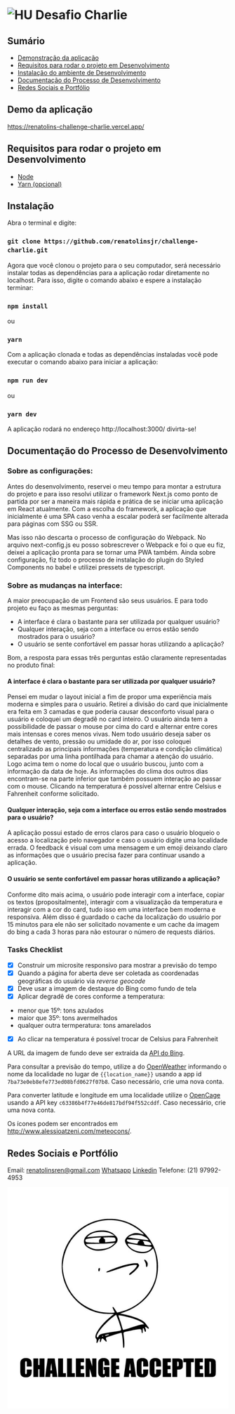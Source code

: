 # <img src="https://avatars1.githubusercontent.com/u/7063040?v=4&s=200.jpg" alt="HU" width="24" /> Desafio Charlie

## Sumário

- [Demonstração da aplicação](#Demo-da-aplicação)	
- [Requisitos para rodar o projeto em Desenvolvimento](#Requisitos-para-rodar-o-projeto-em-Desenvolvimento)
- [Instalação do ambiente de Desenvolvimento](#Instalação-do-ambiente-de-Desenvolvimento)
- [Documentação do Processo de Desenvolvimento](#Documentação-do-Processo-de-Desenvolvimento)
- [Redes Sociais e Portfólio](#Redes-Sociais-e-Portfólio)

## Demo da aplicação
https://renatolins-challenge-charlie.vercel.app/

## Requisitos para rodar o projeto em Desenvolvimento

+ [Node](https://nodejs.org/)
+ [Yarn (opcional)](https://yarnpkg.com/)

## Instalação

Abra o terminal e digite:

### `git clone https://github.com/renatolinsjr/challenge-charlie.git`

Agora que você clonou o projeto para o seu computador, será necessário instalar todas as dependências para a aplicação rodar diretamente no localhost. Para isso, digite o comando abaixo e espere a instalação terminar:

### `npm install`
ou
### `yarn`

Com a aplicação clonada e todas as dependências instaladas você pode executar o comando abaixo para iniciar a aplicação:

### `npm run dev`
ou
### `yarn dev`

A aplicação rodará no endereço http://localhost:3000/ divirta-se!

## Documentação do Processo de Desenvolvimento

### Sobre as configurações:

Antes do desenvolvimento, reservei o meu tempo para montar a estrutura do projeto e para isso resolvi utilizar o framework Next.js como ponto de partida por ser a maneira mais rápida e prática de se iniciar uma aplicação em React atualmente. Com a escolha do framework, a aplicação que inicialmente é uma SPA caso venha a escalar poderá ser facilmente alterada para páginas com SSG ou SSR.

Mas isso não descarta o processo de configuração do Webpack. No arquivo next-config.js eu posso sobrescrever o Webpack e foi o que eu fiz, deixei a aplicação pronta para se tornar uma PWA também. Ainda sobre configuração, fiz todo o processo de instalação do plugin do Styled Components no babel e utilizei pressets de typescript.

### Sobre as mudanças na interface:

A maior preocupação de um Frontend são seus usuários. E para todo projeto eu faço as mesmas perguntas:

 - A interface é clara o bastante para ser utilizada por qualquer usuário?
 - Qualquer interação, seja com a interface ou erros estão sendo mostrados para o usuário?
 - O usuário se sente confortável em passar horas utilizando a aplicação?

Bom, a resposta para essas três perguntas estão claramente representadas no produto final:

#### A interface é clara o bastante para ser utilizada por qualquer usuário?

Pensei em mudar o layout inicial a fim de propor uma experiência mais moderna e simples para o usuário. Retirei a divisão do card que inicialmente era feita em 3 camadas e que poderia causar desconforto visual para o usuário e coloquei um degradê no card inteiro. O usuário ainda tem a possibilidade de passar o mouse por cima do card e alternar entre cores mais intensas e cores menos vivas. Nem todo usuário deseja saber os detalhes de vento, pressão ou umidade do ar, por isso coloquei centralizado as principais informações (temperatura e condição climática) separadas por uma linha pontilhada para chamar a atenção do usuário. Logo acima tem o nome do local que o usuário buscou, junto com a informação da data de hoje. As informações do clima dos outros dias encontram-se na parte inferior que também possuem interação ao passar com o mouse. Clicando na temperatura é possível alternar entre Celsius e Fahrenheit conforme solicitado.

#### Qualquer interação, seja com a interface ou erros estão sendo mostrados para o usuário?

A aplicação possui estado de erros claros para caso o usuário bloqueio o acesso a localização pelo navegador e caso o usuário digite uma localidade errada. O feedback é visual com uma mensagem e um emoji deixando claro as informações que o usuário precisa fazer para continuar usando a aplicação.

#### O usuário se sente confortável em passar horas utilizando a aplicação?

Conforme dito mais acima, o usuário pode interagir com a interface, copiar os textos (propositalmente), interagir com a visualização da temperatura e interagir com a cor do card, tudo isso em uma interface bem moderna e responsiva. Além disso é guardado o cache da localização do usuário por 15 minutos para ele não ser solicitado novamente e um cache da imagem do bing a cada 3 horas para não estourar o número de requests diários.

### Tasks Checklist

 - [x] Construir um microsite responsivo para mostrar a previsão do tempo
 - [x] Quando a página for aberta deve ser coletada as coordenadas geográficas do usuário via _reverse geocode_
 - [x] Deve usar a imagem de destaque do Bing como fundo de tela 
 - [x] Aplicar degradê de cores conforme a temperatura:
 - menor que 15º: tons azulados
 - maior que 35º: tons avermelhados
 - qualquer outra termperatura: tons amarelados
 - [x] Ao clicar na temperatura é possível trocar de Celsius para Fahrenheit

A URL da imagem de fundo deve ser extraida da [API do Bing](https://www.bing.com/HPImageArchive.aspx?format=js&idx=0&n=1&mkt=pt-BR).

Para consultar a previsão do tempo, utilize a do [OpenWeather](http://api.openweathermap.org/data/2.5/weather?q={{location_name}}&APPID=7ba73e0eb8efe773ed08bfd0627f07b8) informando o nome da localidade no lugar de `{{location_name}}` usando a app id `7ba73e0eb8efe773ed08bfd0627f07b8`. Caso necessário, crie uma nova conta.

Para converter latitude e longitude em uma localidade utilize o [OpenCage](https://api.opencagedata.com/geocode/v1/json?q={{latitude}},{{longitude}}&key=c63386b4f77e46de817bdf94f552cddf&language=en) usando a API key `c63386b4f77e46de817bdf94f552cddf`. Caso necessário, crie uma nova conta.

Os ícones podem ser encontrados em http://www.alessioatzeni.com/meteocons/.

## Redes Sociais e Portfólio

Email: renatolinsren@gmail.com
[Whatsapp](https://cutt.ly/zgD6oFW)
[Linkedin](https://www.linkedin.com/in/renatolinsjr/)
Telefone: (21) 97992-4953

<p align="center">
  <img src="ca.jpg" alt="Challange accepted" />
</p>
